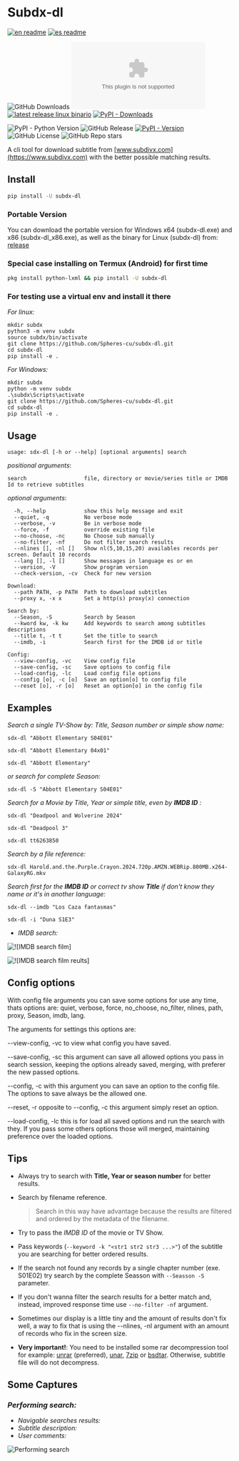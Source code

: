 # Subdx-dl

[![en readme](https://img.shields.io/badge/readme-en-red?logo=readme&logoColor=red&label=readme)](https://github.com/Spheres-cu/subdx-dl#subdx-dl)
[![es readme](https://img.shields.io/badge/readme-es-brightgreen?logo=readme&logoColor=brightgreen&label=readme)](https://github.com/Spheres-cu/subdx-dl/blob/main/README.es.md#subdx-dl)

![GitHub Downloads](https://img.shields.io/badge/downloads-green?logo=github&logoColor=1f1f23&labelColor=fbfbfb&color=brightblue)
[![latest release windows portable](https://img.shields.io/github/downloads/Spheres-cu/subdx-dl/latest/subdx-dl.exe?logo=artifacthub&logoColor=brightblue&label=%20&labelColor=fbfbfb)](https://github.com/Spheres-cu/subdx-dl/releases/latest)
[![latest release linux binario](https://img.shields.io/github/downloads/Spheres-cu/subdx-dl/latest/subdx-dl?logo=linux&logoColor=1f1f23&label=%20&labelColor=fbfbfb)](https://github.com/Spheres-cu/subdx-dl/releases/latest)
[![PyPI - Downloads](https://img.shields.io/pypi/dm/subdx-dl?logo=pypi&logoColor=1f1f23&labelColor=fbfbfb&label=%20)](https://pypistats.org/packages/subdx-dl)

![PyPI - Python Version](https://img.shields.io/pypi/pyversions/subdx-dl?logo=python&logoSize=auto&label=%20&labelColor=1f1f23)
![GitHub Release](https://img.shields.io/github/v/release/Spheres-cu/subdx-dl?logo=github&logoSize=auto&label=%20&labelColor=1f1f23)
[![PyPI - Version](https://img.shields.io/pypi/v/subdx-dl?logo=pypi&logoSize=auto&label=%20&labelColor=1f1f23)](https://pypi.org/project/subdx-dl/)
![GitHub License](https://img.shields.io/github/license/Spheres-cu/subdx-dl)
![GitHub Repo stars](https://img.shields.io/github/stars/Spheres-cu/subdx-dl)

A cli tool for download subtitle from [www.subdivx.com](https://www.subdivx.com) with the better possible matching results.

## Install

```bash
pip install -U subdx-dl
```

### Portable Version

You can download the portable version for Windows x64 (subdx-dl.exe) and x86 (subdx-dl_x86.exe), as well as the binary for Linux (subdx-dl) from: [release](https://github.com/Spheres-cu/subdx-dl/releases/latest)

### Special case installing on Termux (Android) for first time

```bash
pkg install python-lxml && pip install -U subdx-dl
```

### For testing use a virtual env and install it there

_For linux:_

```shell
mkdir subdx
python3 -m venv subdx
source subdx/bin/activate
git clone https://github.com/Spheres-cu/subdx-dl.git
cd subdx-dl
pip install -e .
```

_For Windows:_

```batch
mkdir subdx
python -m venv subdx
.\subdx\Scripts\activate
git clone https://github.com/Spheres-cu/subdx-dl.git
cd subdx-dl
pip install -e .
```

## Usage

```text
usage: sdx-dl [-h or --help] [optional arguments] search
```

_positional arguments_:

```text
search                  file, directory or movie/series title or IMDB Id to retrieve subtitles
```

_optional arguments_:

```text
  -h, --help            show this help message and exit
  --quiet, -q           No verbose mode
  --verbose, -v         Be in verbose mode
  --force, -f           override existing file
  --no-choose, -nc      No Choose sub manually
  --no-filter, -nf      Do not filter search results
  --nlines [], -nl []   Show nl(5,10,15,20) availables records per screen. Default 10 records
  --lang [], -l []      Show messages in language es or en
  --version, -V         Show program version
  --check-version, -cv  Check for new version

Download:
  --path PATH, -p PATH  Path to download subtitles
  --proxy x, -x x       Set a http(s) proxy(x) connection

Search by:
  --Season, -S          Search by Season
  --kword kw, -k kw     Add keywords to search among subtitles descriptions
  --title t, -t t       Set the title to search
  --imdb, -i            Search first for the IMDB id or title

Config:
  --view-config, -vc    View config file
  --save-config, -sc    Save options to config file
  --load-config, -lc    Load config file options
  --config [o], -c [o]  Save an option[o] to config file
  --reset [o], -r [o]   Reset an option[o] in the config file
```

## Examples

_Search a single TV-Show by: Title, Season number or simple show name:_

```shell
sdx-dl "Abbott Elementary S04E01"

sdx-dl "Abbott Elementary 04x01"

sdx-dl "Abbott Elementary"
```

_or search for complete  Season:_

```shell
sdx-dl -S "Abbott Elementary S04E01"
```

_Search for a Movie by Title, Year or simple title, even by __IMDB ID__ :_

```shell
sdx-dl "Deadpool and Wolverine 2024"

sdx-dl "Deadpool 3"

sdx-dl tt6263850
```

_Search by a file reference:_

```shell
sdx-dl Harold.and.the.Purple.Crayon.2024.720p.AMZN.WEBRip.800MB.x264-GalaxyRG.mkv
```

_Search first for the __IMDB ID__ or  correct tv show __Title__ if don't know they name or it's in another language:_

```shell
sdx-dl --imdb "Los Caza fantasmas"

sdx-dl -i "Duna S1E3"
```

- _IMDB search:_

![![IMDB search film]](https://github.com/Spheres-cu/subdx-dl/blob/main/screenshots/imdb_search01.png?raw=true)

![![IMDB search film reults]](https://github.com/Spheres-cu/subdx-dl/blob/main/screenshots/imdb_search02.png?raw=true)

## Config options

With config file arguments you can save some options for use any time, thats options are: quiet, verbose, force, no_choose, no_filter, nlines, path, proxy, Season, imdb, lang.

The arguments for settings this options are:

--view-config, -vc to view what config you have saved.

--save-config, -sc this argument can save all allowed options you pass in search session, keeping the options already saved, merging, with preferer the new passed options.

--config, -c with this argument you can save an option to the config file. The options to save always be the allowed one.

--reset, -r opposite to --config, -c this argument simply reset an option.

--load-config, -lc this is for load all saved options and run the search with they. If you pass some others options those will merged, maintaining preference over the loaded options.

## Tips

- Always try to search with __Title, Year or season number__ for better results.

- Search by filename reference.
  > Search in this way have advantage because the results are filtered and ordered by the metadata of the filename.

- Try to pass the _IMDB ID_ of the movie or TV Show.

- Pass keywords (```--keyword -k "<str1 str2 str3 ...>"```) of the subtitle   you are searching for better ordered results.

- If the search not found any records by a single chapter number (exe. S01E02) try search by the complete Seasson with ``` --Seasson -S ``` parameter.

- If you don't wanna filter the search results for a better match and, instead,  improved response time use ``` --no-filter -nf ``` argument.

- Sometimes our display is a little tiny and the amount of results don't fix well, a way to fix that is using the  --nlines, -nl argument with an amount of records who fix in the screen size.

- __Very important!__: You need to be installed some rar decompression tool for example: [unrar](https://www.rarlab.com/) (preferred), [unar](https://theunarchiver.com/command-line), [7zip](https://www.7-zip.org/) or [bsdtar](https://github.com/libarchive/libarchive). Otherwise, subtitle file will do not decompress.

## Some Captures

### _Performing search:_

- _Navigable searches results:_
- _Subtitle description:_
- _User comments:_
  
![Performing search](https://github.com/Spheres-cu/subdx-dl/blob/main/screenshots/search_view.gif?raw=true)
